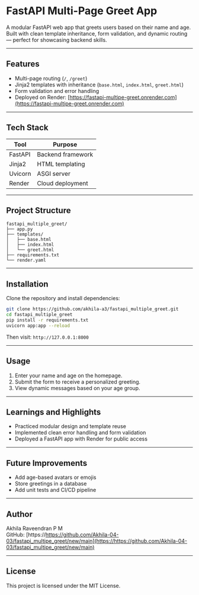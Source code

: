 # FastAPI Multi-Page Greet App

A modular FastAPI web app that greets users based on their name and age. Built with clean template inheritance, form validation, and dynamic routing — perfect for showcasing backend skills.

---

## Features

- Multi-page routing (`/`, `/greet`)
- Jinja2 templates with inheritance (`base.html`, `index.html`, `greet.html`)
- Form validation and error handling
- Deployed on Render: [https://fastapi-multipe-greet.onrender.com](https://fastapi-multipe-greet.onrender.com)

---

## Tech Stack

| Tool       | Purpose           |
|------------|-------------------|
| FastAPI    | Backend framework |
| Jinja2     | HTML templating   |
| Uvicorn    | ASGI server       |
| Render     | Cloud deployment  |

---

## Project Structure

```
fastapi_multiple_greet/
├── app.py
├── templates/
│   ├── base.html
│   ├── index.html
│   └── greet.html
├── requirements.txt
└── render.yaml
```

---

## Installation

Clone the repository and install dependencies:

```bash
git clone https://github.com/akhila-a3/fastapi_multiple_greet.git
cd fastapi_multiple_greet
pip install -r requirements.txt
uvicorn app:app --reload
```

Then visit: `http://127.0.0.1:8000`

---

## Usage

1. Enter your name and age on the homepage.
2. Submit the form to receive a personalized greeting.
3. View dynamic messages based on your age group.

---

## Learnings and Highlights

- Practiced modular design and template reuse
- Implemented clean error handling and form validation
- Deployed a FastAPI app with Render for public access

---

## Future Improvements

- Add age-based avatars or emojis
- Store greetings in a database
- Add unit tests and CI/CD pipeline

---

## Author

Akhila Raveendran P M  
GitHub: [https://https://github.com/Akhila-04-03/fastapi_multipe_greet/new/main](https://https://github.com/Akhila-04-03/fastapi_multipe_greet/new/main)

---

## License

This project is licensed under the MIT License.
